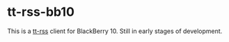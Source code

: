 tt-rss-bb10
===========

This is a [tt-rss](http://tt-rss.org) client for BlackBerry 10. Still in early
stages of development.
